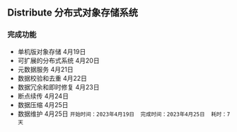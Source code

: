 ## Distribute 分布式对象存储系统
### 完成功能
- 单机版对象存储 4月19日 
- 可扩展的分布式系统 4月20日 
- 元数据服务 4月21日 
- 数据校验和去重 4月22日 
- 数据冗余和即时修复 4月23日 
- 断点续传 4月24日 
- 数据压缩 4月25日 
- 数据维护 4月25日 
`开始时间：2023年4月19日 
完成时间：2023年4月25日 
耗时：7天`

